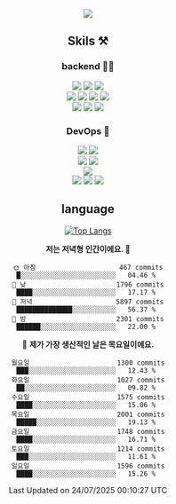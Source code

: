 <div align="center">

<a href="https://hhpluscertificateofcompletion.oopy.io/">
  <img src="https://static.spartacodingclub.kr/hanghae99/plus/completion/badge_black.svg" />
</a>

## Skils ⚒️

### backend 🧑‍💻
  
<img src="https://img.shields.io/badge/Java-FF6600?style=flat-square&logo=buymeacoffee&logoColor=white"/>
<img src="https://img.shields.io/badge/Go-0099FF?style=flat-square&logo=go&logoColor=white"/>
<img src="https://img.shields.io/badge/Kotlin-7F52FF?style=flat-square&logo=kotlin&logoColor=white"/>
  
  
<br />
  
<img src="https://img.shields.io/badge/Spring-339933?style=flat-square&logo=Spring&logoColor=white"/>
<img src="https://img.shields.io/badge/Spring Boot-339933?style=flat-square&logo=Spring Boot&logoColor=white"/>
<img src="https://img.shields.io/badge/Spring Security-339933?style=flat-square&logo=Spring Security&logoColor=white"/>
  
<img src="https://img.shields.io/badge/Spring Data JPA-339933?style=flat-square&logo=Hibernate&logoColor=white"/>

<br />
  
  <img src="https://img.shields.io/badge/mysql-0099FF?style=flat-square&logo=mysql&logoColor=white"/>
  <img src="https://img.shields.io/badge/mariadb-0099FF?style=flat-square&logo=mariadb&logoColor=white"/>
  <img src="https://img.shields.io/badge/mongoDB-47A248?style=flat-square&logo=mongodb&logoColor=white"/>
  
  
### DevOps 🚀
  
  <img src="https://img.shields.io/badge/docker-2496ED?style=flat-square&logo=docker&logoColor=white"/>
  <img src="https://img.shields.io/badge/kubernetes-326CE5?style=flat-square&logo=kubernetes&logoColor=white"/>
  
  <br />
  
  <img src="https://img.shields.io/badge/Github Actions-2088FF?style=flat-square&logo=githubactions&logoColor=white"/>
  <img src="https://img.shields.io/badge/Jenkins-D24939?style=flat-square&logo=jenkins&logoColor=white"/>
  
  
  <br />
  <img src="https://img.shields.io/badge/terraform-7B42BC?style=flat-square&logo=terraform&logoColor=white"/>
  
  <br />
  <img src="https://img.shields.io/badge/Amazon AWS-232F3E?style=flat-square&logo=Amazon AWS&logoColor=white"/>

  <img src="https://img.shields.io/badge/GCP-4285F4?style=flat-square&logo=googlecloud&logoColor=white"/>
  <img src="https://img.shields.io/badge/NCP-03C75A?style=flat-square&logo=naver&logoColor=white"/>
  
  
## language

[![Top Langs](https://github-readme-stats.vercel.app/api/top-langs/?username=zxcv9203&hide=html&exclude_repo=zxcv9203.github.io,golB&theme=grate-gatsby)](https://github.com/zxcv9203/github-readme-stats)
  
<!--START_SECTION:waka-->
**저는 저녁형 인간이에요. 🦉** 

```text
🌞 아침                     467 commits         █░░░░░░░░░░░░░░░░░░░░░░░░   04.46 % 
🌆 낮　                     1796 commits        ████░░░░░░░░░░░░░░░░░░░░░   17.17 % 
🌃 저녁                     5897 commits        ██████████████░░░░░░░░░░░   56.37 % 
🌙 밤　                     2301 commits        ██████░░░░░░░░░░░░░░░░░░░   22.00 % 
```
📅 **제가 가장 생산적인 날은 목요일이에요.** 

```text
월요일                      1300 commits        ███░░░░░░░░░░░░░░░░░░░░░░   12.43 % 
화요일                      1027 commits        ██░░░░░░░░░░░░░░░░░░░░░░░   09.82 % 
수요일                      1575 commits        ████░░░░░░░░░░░░░░░░░░░░░   15.06 % 
목요일                      2001 commits        █████░░░░░░░░░░░░░░░░░░░░   19.13 % 
금요일                      1748 commits        ████░░░░░░░░░░░░░░░░░░░░░   16.71 % 
토요일                      1214 commits        ███░░░░░░░░░░░░░░░░░░░░░░   11.61 % 
일요일                      1596 commits        ████░░░░░░░░░░░░░░░░░░░░░   15.26 % 
```



 Last Updated on 24/07/2025 00:10:27 UTC
<!--END_SECTION:waka-->
  
</div>

